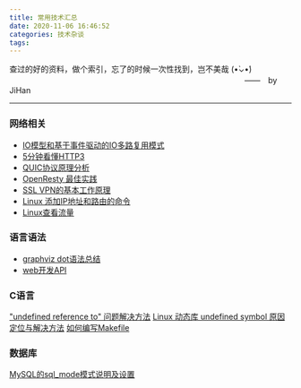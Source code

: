 ```yaml
---
title: 常用技术汇总
date: 2020-11-06 16:46:52
categories: 技术杂谈
tags: 
---
```


查过的好的资料，做个索引，忘了的时候一次性找到，岂不美哉 (•̀⌄•́)
　　　　　　　　　　　　　　　　　　　　　　　　　　　　　　——　by JiHan
* * *
<!-- more -->

### 网络相关
* [IO模型和基于事件驱动的IO多路复用模式](https://zhuanlan.zhihu.com/p/161357177)
* [5分钟看懂HTTP3](https://www.infoq.cn/article/WhCObxfbgtphY7ijv1kp)
* [QUIC协议原理分析](https://zhuanlan.zhihu.com/p/32553477)
* [OpenResty 最佳实践](https://moonbingbing.gitbooks.io/openresty-best-practices/content/)
* [SSL VPN的基本工作原理](http://m.elecfans.com/article/1168210.html)
* [Linux 添加IP地址和路由的命令](https://www.jianshu.com/p/9326a6bf0ec5)
* [Linux查看流量](https://segmentfault.com/a/1190000022275523)

### 语言语法
* [graphviz dot语法总结](https://onlookerliu.github.io/2017/12/28/dot%E8%AF%AD%E6%B3%95%E6%80%BB%E7%BB%93/#1-%E7%AE%80%E4%BB%8B)
* [web开发API](https://developer.mozilla.org/zh-CN/docs/Web/API/Window/sessionStorage)

### C语言
["undefined reference to" 问题解决方法](https://blog.csdn.net/aiwoziji13/article/details/7330333)
[Linux 动态库 undefined symbol 原因定位与解决方法](https://dongyadoit.com/linux/2020/05/24/how-to-solve-undefined-symbol-when-link-dynamic-lib-on-linux/)
[如何编写Makefile](https://seisman.github.io/how-to-write-makefile/archives.html)

### 数据库
[MySQL的sql_mode模式说明及设置](https://www.cnblogs.com/clschao/articles/9962347.html)
